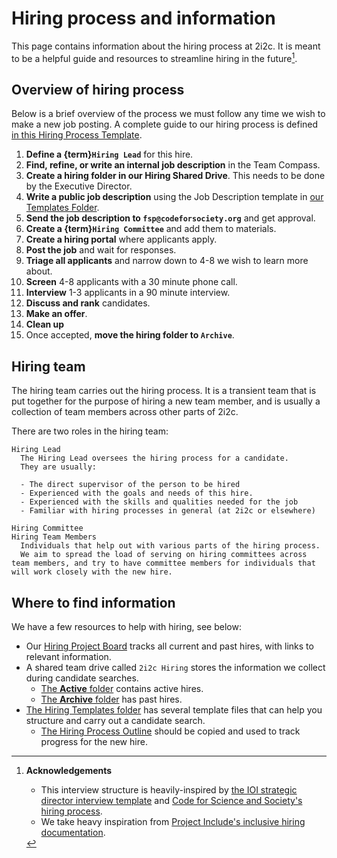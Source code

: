 # Hiring process and information

This page contains information about the hiring process at 2i2c.
It is meant to be a helpful guide and resources to streamline hiring in the future[^references].

## Overview of hiring process

Below is a brief overview of the process we must follow any time we wish to make a new job posting.
A complete guide to our hiring process is defined [in this Hiring Process Template](https://docs.google.com/document/d/12OGWrjBXRQwfGuR1lE-uxJLsCKrKu5yvm3xNibndJTA/edit#).

1. **Define a {term}`Hiring Lead`** for this hire.
2. **Find, refine, or write an internal job description** in the Team Compass.
3. **Create a hiring folder in our Hiring Shared Drive**. This needs to be done by the Executive Director.
4. **Write a public job description** using the Job Description template in [our Templates Folder](https://drive.google.com/drive/folders/1J6b1d-Kzkmhfb7VupptfpP19rt9Fmj0u?usp=sharing).
5. **Send the job description to `fsp@codeforsociety.org`** and get approval.
6. **Create a {term}`Hiring Committee`** and add them to materials.
8.  **Create a hiring portal** where applicants apply.
9.  **Post the job** and wait for responses.
10. **Triage all applicants** and narrow down to 4-8 we wish to learn more about.
11. **Screen** 4-8 applicants with a 30 minute phone call.
12. **Interview** 1-3 applicants in a 90 minute interview.
13. **Discuss and rank** candidates.
14. **Make an offer**.
15. **Clean up**
16. Once accepted, **move the hiring folder to `Archive`**.

## Hiring team

The hiring team carries out the hiring process.
It is a transient team that is put together for the purpose of hiring a new team member, and is usually a collection of team members across other parts of 2i2c.

There are two roles in the hiring team:

```{glossary}
Hiring Lead
  The Hiring Lead oversees the hiring process for a candidate.
  They are usually:

  - The direct supervisor of the person to be hired
  - Experienced with the goals and needs of this hire.
  - Experienced with the skills and qualities needed for the job
  - Familiar with hiring processes in general (at 2i2c or elsewhere)

Hiring Committee
Hiring Team Members
  Individuals that help out with various parts of the hiring process.
  We aim to spread the load of serving on hiring committees across team members, and try to have committee members for individuals that will work closely with the new hire.
```

## Where to find information

We have a few resources to help with hiring, see below:

- Our [Hiring Project Board](https://github.com/orgs/2i2c-org/projects/37) tracks all current and past hires, with links to relevant information.
- A shared team drive called `2i2c Hiring` stores the information we collect during candidate searches.
  - [The **Active** folder](https://drive.google.com/drive/folders/1XGkoF1oyBfP1T_NiAX0tHkf2HxIqA84O?usp=share_link) contains active hires.
  - [The **Archive** folder](https://drive.google.com/drive/folders/1eu8c2GpGnvUF0TuukdDhxoyMxj4au2sQ?usp=share_link) has past hires.
- [The Hiring Templates folder](https://drive.google.com/drive/folders/1J6b1d-Kzkmhfb7VupptfpP19rt9Fmj0u?usp=sharing) has several template files that can help you structure and carry out a candidate search.
  - [The Hiring Process Outline](https://docs.google.com/document/d/12OGWrjBXRQwfGuR1lE-uxJLsCKrKu5yvm3xNibndJTA/edit?usp=share_link) should be copied and used to track progress for the new hire.

[^references]: 
    **Acknowledgements**

    - This interview structure is heavily-inspired by [the IOI strategic director interview template](https://docs.google.com/document/d/1q9tfzu5VRi6kW4A5JLOF7CXHzVNJQE502q68BmfRUjs/edit) and [Code for Science and Society's hiring process](https://docs.google.com/document/d/12IgSVi2UMfW3PPHkK3iPESghM2kgZ_E-4mYhOzO1JRo/edit).
    - We take heavy inspiration from [Project Include's inclusive hiring documentation](https://projectinclude.org/hiring).